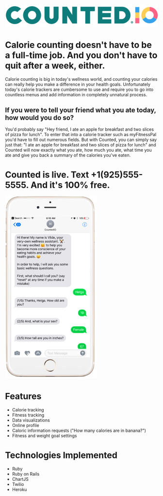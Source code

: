 ![Counted Logo](public/assets/COUNTED-72c6933ff7a6696f493438f527d04f3ac86ca884b4413cfa8038b24d8d5ab1c6.png)

# Calorie counting doesn't have to be a full-time job. And you don't have to quit after a week, either.

Calorie counting is big in today's wellness world, and counting your calories can really help you make a difference in your health goals. Unfortunately today's calorie trackers are cumbersome to use and require you to go into countless menus and add information in completely unnatural process. 

## If you were to tell your friend what you ate today, how would you do so?
You'd probably say "Hey friend, I ate an apple for breakfast and two slices of pizza for lunch". To enter that into a calorie tracker such as myFitnessPal you'd have to fill out numerous fields. But with Counted, you can simply say just that: "I ate an apple for breakfast and two slices of pizza for lunch" and Counted will now exactly what you ate, how much you ate, what time you ate and give you back a summary of the calories you've eaten.

# Counted is live. Text +1(925)555-5555. And it's 100% free.
<img src="app/assets/images/iphone_messages.png?raw=true" height="600px">

# Features
- Calorie tracking
- Fitness tracking
- Data visualizations
- Online profile
- Caloric information requests ("How many calories are in banana?")
- Fitness and weight goal settings

# Technologies Implemented
- Ruby
- Ruby on Rails
- ChartJS
- Twilio
- Heroku
